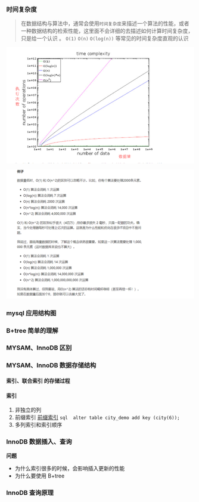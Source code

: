 ### 时间复杂度


> 在数据结构与算法中，通常会使用`时间复杂度`来描述一个算法的性能，或者一种数据结构的检索性能，这里面不会详细的去描述如何计算时间复杂度，只是给一个认识 。 `O(1)` `O(n)` `O(log(n))` 等常见的时间复杂度直观的认识



![原理图](/resources/mysql/time-complexity.png)


![原理图](/resources/mysql/exsample.png)


### mysql 应用结构图



### B+tree 简单的理解

### MYSAM、InnoDB 区别

### MYSAM、InnoDB 数据存储结构 

#### 索引、联合索引 的存储过程 
#### 索引
 1. 非独立的列 
 2. 前缀索引  [前缀索引](http://www.cnblogs.com/gomysql/p/3628926.html) ```sql  alter table city_demo add key (city(6)); ```
 3. 多列索引和索引顺序  


### InnoDB 数据插入、查询


**问题**
- 为什么索引很多的时候，会影响插入更新的性能
- 为什么要使用 B+tree



### InnoDB 查询原理
